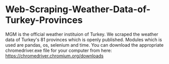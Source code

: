 # Web-Scraping-Weather-Data-of-Turkey-Provinces
MGM is the official weather instituion of Turkey. We scraped the weather data of Turkey's 81 provinces which is openly published. Modules which is used are pandas, os, selenium 
and time. You can download the appropriate chromedriver.exe file for your computer from here: https://chromedriver.chromium.org/downloads 
